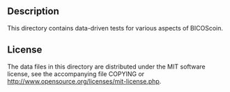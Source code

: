 Description
------------

This directory contains data-driven tests for various aspects of BICOScoin.

License
--------

The data files in this directory are distributed under the MIT software
license, see the accompanying file COPYING or
http://www.opensource.org/licenses/mit-license.php.

